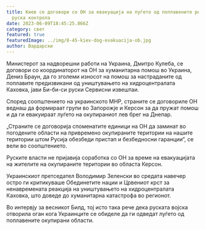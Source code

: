 ```yaml
---
title: Киев се договори со ОН за евакуација на луѓето од поплавените региони под
  руска контрола
date: 2023-06-09T18:45:25.866Z
category: свет
featured: true
featuredImage: ../img/8-45-kiev-dog-evakuacija-ob.jpg
author: Вардарски
---
```

Министерот за надворешни работи на Украина, Дмитро Кулеба, се договори со координаторот на ОН за хуманитарна помош во Украина, Дениз Браун, да го зголеми износот на помош за настраданите од поплавите предизвикани од уништувањето на хидроцентралата Каховка, јави Би-би-си руски Сервисни извештаи.

Според соопштението на украинското МНР, страните се договориле ОН веднаш да формираат групи во Запорожје и Керсон за да пружат помош и да ги евакуираат луѓето на окупираниот лев брег на Днепар.

„Страните се договорија споменатите единици на ОН да заминат во погодените области на привремено окупираните територии на нашите територии штом Русија обезбеди пристап и безбедносни гаранции“, се вели во соопштението.

Руските власти не пријавија соработка со ОН за време на евакуацијата на жителите на окупираните територии во областа Керсон.

Украинскиот претседател Володимир Зеленски во средата навечер остро ги критикуваше Обединетите нации и Црвениот крст за ненавремената реакција на уништувањето на хидроцентралата Каховка, што доведе до хуманитарна катастрофа во регионот.

Во интервју за весникот Билд, тој исто така рече дека руската војска отворила оган кога Украинците се обиделе да ги одведат луѓето од поплавените окупирани области.